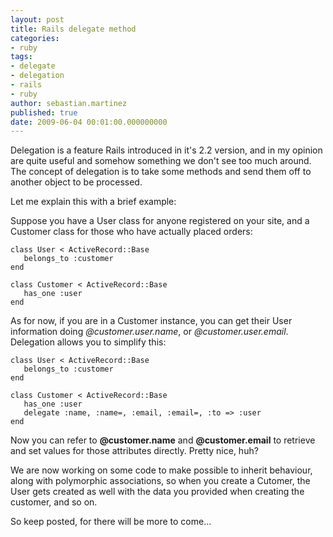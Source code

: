 ```yaml
---
layout: post
title: Rails delegate method
categories:
- ruby
tags:
- delegate
- delegation
- rails
- ruby
author: sebastian.martinez
published: true
date: 2009-06-04 00:01:00.000000000
---
```

Delegation is a feature Rails introduced in it's 2.2 version, and in my opinion are quite useful and somehow something we don't see too much around.
The concept of delegation is to take some methods and send them off to another object to be processed.

Let me explain this with a brief example:

Suppose you have a User class for anyone registered on your site, and a Customer class for those who have actually placed orders:

<pre>
<code class="ruby">class User < ActiveRecord::Base  
   belongs_to :customer  
end  
  
class Customer < ActiveRecord::Base  
   has_one :user  
end</code>
</pre>

As for now, if you are in a Customer instance, you can get their User information doing *@customer.user.name*, or *@customer.user.email*.
Delegation allows you to simplify this:

<pre>
<code class="ruby">class User < ActiveRecord::Base  
   belongs_to :customer  
end  
   
class Customer < ActiveRecord::Base  
   has_one :user  
   delegate :name, :name=, :email, :email=, :to => :user  
end</code>
</pre>

Now you can refer to **@customer.name** and **@customer.email** to retrieve and set values for those attributes directly. Pretty nice, huh?

We are now working on some code to make possible to inherit behaviour, along with polymorphic associations, so when you create a Cutomer, the User gets created as well with the data you provided when creating the customer, and so on.

So keep posted, for there will be more to come...
